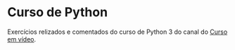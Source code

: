 # Curso de Python

Exercícios relizados e comentados do curso de Python 3 do canal do [Curso em vídeo](https://www.youtube.com/channel/UCrWvhVmt0Qac3HgsjQK62FQ). 
